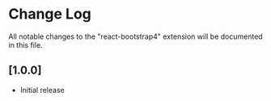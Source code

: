 # Change Log

All notable changes to the "react-bootstrap4" extension will be documented in this file.

## [1.0.0]

- Initial release
